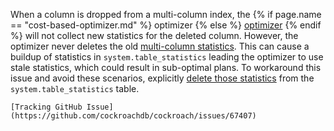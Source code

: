 When a column is dropped from a multi-column index, the {%  if page.name == "cost-based-optimizer.md" %} optimizer {%  else %} [optimizer](cost-based-optimizer.html) {%  endif %} will not collect new statistics for the deleted column. However, the optimizer never deletes the old [multi-column statistics](create-statistics.html#create-statistics-on-multiple-columns). This can cause a buildup of statistics in `system.table_statistics` leading the optimizer to use stale statistics, which could result in sub-optimal plans. To workaround this issue and avoid these scenarios, explicitly [delete those statistics](create-statistics.html#delete-statistics) from the `system.table_statistics` table.

    [Tracking GitHub Issue](https://github.com/cockroachdb/cockroach/issues/67407)
